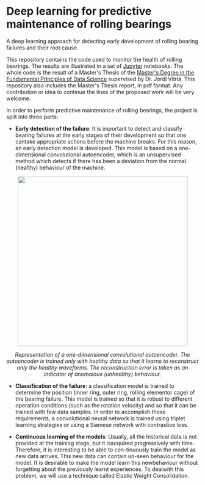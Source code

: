 # Deep learning for predictive maintenance of rolling bearings

A deep learning approach for detecting early development of rolling bearing failures and their root cause.

This repository contains the code used to monitor the health of rolling bearings. The results are illustrated in a set of [Jupyter](https://jupyter.org/) notebooks. The whole code is the result of a Master's Thesis of the [Master's Degree in the
Fundamental Principles of Data Science](http://www.ub.edu/datascience/master/) supervised by Dr. Jordi Vitrià. This repository also includes the Master's Thesis report, in pdf format. Any contribution or idea to continue the lines of the proposed work will be very welcome.

In order to perform predictive maintenance of rolling bearings, the project is split into three parts:

+ **Early detection of the failure**: It is important to detect and classify bearing failures at the early stages of their development so that one cantake appropriate actions before the machine breaks.  For this reason, an early detection model is developed. This model is based on a one-dimensional convolutional autoencoder, which is an unsupervised method which detects if there has been a deviation from the normal (healthy) behaviour of the machine.

<p align="center"><img src="https://github.com/laiadc/PFM_Bearing_Fault_Detection/blob/master/Images/ae.png"  align=middle width=445pt />
</p>
<p align="center">
<em>Representation of a one-dimensional convolutional autoencoder.  The autoencoder is trained only with healthy data so that it learns to reconstruct only the healthy waveforms. The reconstruction error is taken as an indicator of anomalous (unhealthy) behaviour. </em>
</p>

+ **Classification of the failure**:  a classification model is trained to determine the position (inner ring, outer ring, rolling elementor cage) of the bearing failure. This model is trained so that it is robust to different operation conditions (such as the rotation velocity) and so that it can be trained with few data samples. In order to accomplish these requirements, a convolutional neural network is  trained using triplet learning strategies or using a Siamese network with contrastive loss.

+ **Continuous learning of the models**: Usually,  all the historical data is not provided at the training stage,  but it isacquired progressively with time. Therefore, it is interesting to be able to con-tinuously train the model as new data arrives.  This new data can contain un-seen behaviour for the model. It is desirable to make the model learn this newbehaviour without forgetting about the previously learnt experiences. To dealwith this problem, we will use a technique called Elastic Weight Consolidation.
